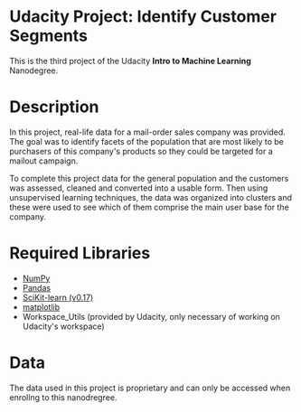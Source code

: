 # Udacity Project: Identify Customer Segments
This is the third project of the Udacity **Intro to Machine Learning** Nanodegree.
# Description

In this project, real-life data for a mail-order sales company was provided. The goal was to identify facets of the population that are most likely to be purchasers
of this company's products so they could be targeted for a mailout campaign. 

To complete this project data for the general population and the customers was assessed, cleaned and converted into a usable form. Then using unsupervised learning techniques, the data was
organized into clusters and these were used to see which of them comprise the main user base for the company. 

# Required Libraries

- [NumPy](https://docs.scipy.org/doc/numpy/user/index.html)
- [Pandas](https://pandas.pydata.org/pandas-docs/stable/)
- [SciKit-learn (v0.17)](https://scikit-learn.org/stable/)
- [matplotlib](https://matplotlib.org/)
- Workspace_Utils (provided by Udacity, only necessary of working on Udacity's workspace)

# Data

The data used in this project is proprietary and can only be accessed when enrollng to this nanodregree. 
